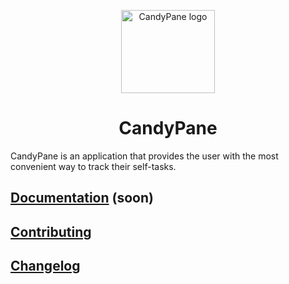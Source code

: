 <p align="center">
  <img width="150" height="133" src="https://github.com/DangeL187/CandyPane/blob/main/design/logo.png" alt="CandyPane logo"></a>
</p>

<h1 align="center">CandyPane</h1>

CandyPane is an application that provides the user with the most convenient way to track their self-tasks.

## [Documentation]() (soon)

## [Contributing](https://github.com/DangeL187/CandyPane/blob/main/Contributing.md)

## [Changelog](https://github.com/DangeL187/CandyPane/blob/main/Changelog.md)
